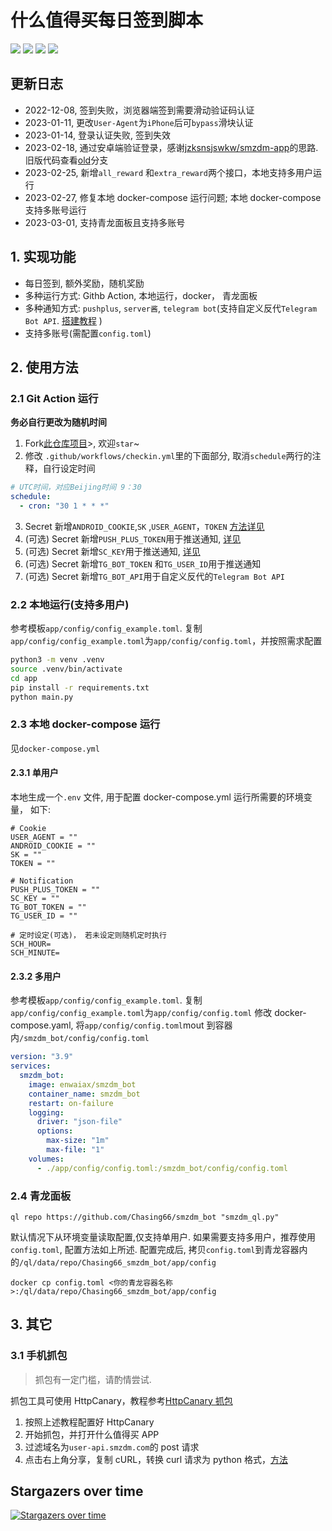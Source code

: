 # 什么值得买每日签到脚本

<p>
    <img src="https://img.shields.io/github/actions/workflow/status/Chasing66/smzdm_bot/checkin.yml?label=CheckIn">
    <img src="https://img.shields.io/github/actions/workflow/status/Chasing66/smzdm_bot/build.yml?label=Build">
    <img src="https://img.shields.io/github/license/Chasing66/smzdm_bot">
    <img src="https://img.shields.io/docker/pulls/enwaiax/smzdm_bot">
</p>

## 更新日志

- 2022-12-08, 签到失败，浏览器端签到需要滑动验证码认证
- 2023-01-11, 更改`User-Agent`为`iPhone`后可`bypass`滑块认证
- 2023-01-14, 登录认证失败, 签到失效
- 2023-02-18, 通过安卓端验证登录，感谢[jzksnsjswkw/smzdm-app](https://github.com/jzksnsjswkw/smzdm-app)的思路. 旧版代码查看[old](https://github.com/Chasing66/smzdm_bot/tree/old)分支
- 2023-02-25, 新增`all_reward` 和`extra_reward`两个接口，本地支持多用户运行
- 2023-02-27, 修复本地 docker-compose 运行问题; 本地 docker-compose 支持多账号运行
- 2023-03-01, 支持青龙面板且支持多账号

## 1. 实现功能

- 每日签到, 额外奖励，随机奖励
- 多种运行方式: Githb Action, 本地运行，docker， 青龙面板
- 多种通知方式: `pushplus`, `server酱`, `telegram bot`(支持自定义反代`Telegram Bot API`. [搭建教程](https://anerg.com/2022/07/25/reverse-proxy-telegram-bot-api-using-cloudflare-worker.html)
  )
- 支持多账号(需配置`config.toml`)

## 2. 使用方法

### 2.1 Git Action 运行

**务必自行更改为随机时间**

1. Fork[此仓库项目](https://github.com/Chasing66/smzdm_bot)>, 欢迎`star`~
2. 修改 `.github/workflows/checkin.yml`里的下面部分, 取消`schedule`两行的注释，自行设定时间

```yaml
# UTC时间，对应Beijing时间 9：30
schedule:
  - cron: "30 1 * * *"
```

3. Secret 新增`ANDROID_COOKIE`,`SK` ,`USER_AGENT`，`TOKEN` [方法详见](#31-手机抓包)
4. (可选) Secret 新增`PUSH_PLUS_TOKEN`用于推送通知, [详见](https://www.pushplus.plus/)
5. (可选) Secret 新增`SC_KEY`用于推送通知, [详见](https://sct.ftqq.com/)
6. (可选) Secret 新增`TG_BOT_TOKEN` 和`TG_USER_ID`用于推送通知
7. (可选) Secret 新增`TG_BOT_API`用于自定义反代的`Telegram Bot API`

### 2.2 本地运行(支持多用户)

参考模板`app/config/config_example.toml`. 复制`app/config/config_example.toml`为`app/config/config.toml`，并按照需求配置

```bash
python3 -m venv .venv
source .venv/bin/activate
cd app
pip install -r requirements.txt
python main.py
```

### 2.3 本地 docker-compose 运行

见`docker-compose.yml`

#### 2.3.1 单用户

本地生成一个`.env` 文件, 用于配置 docker-compose.yml 运行所需要的环境变量， 如下:

```
# Cookie
USER_AGENT = ""
ANDROID_COOKIE = ""
SK = ""
TOKEN = ""

# Notification
PUSH_PLUS_TOKEN = ""
SC_KEY = ""
TG_BOT_TOKEN = ""
TG_USER_ID = ""

# 定时设定(可选)， 若未设定则随机定时执行
SCH_HOUR=
SCH_MINUTE=
```

#### 2.3.2 多用户

参考模板`app/config/config_example.toml`. 复制`app/config/config_example.toml`为`app/config/config.toml`
修改 docker-compose.yaml, 将`app/config/config.toml`mout 到容器内`/smzdm_bot/config/config.toml`

```yaml
version: "3.9"
services:
  smzdm_bot:
    image: enwaiax/smzdm_bot
    container_name: smzdm_bot
    restart: on-failure
    logging:
      driver: "json-file"
      options:
        max-size: "1m"
        max-file: "1"
    volumes:
      - ./app/config/config.toml:/smzdm_bot/config/config.toml
```

### 2.4 青龙面板

```
ql repo https://github.com/Chasing66/smzdm_bot "smzdm_ql.py"
```

默认情况下从环境变量读取配置,仅支持单用户. 如果需要支持多用户，推荐使用`config.toml`, 配置方法如上所述.
配置完成后, 拷贝`config.toml`到青龙容器内的`/ql/data/repo/Chasing66_smzdm_bot/app/config`

```
docker cp config.toml <你的青龙容器名称>:/ql/data/repo/Chasing66_smzdm_bot/app/config
```

## 3. 其它

### 3.1 手机抓包

> 抓包有一定门槛，请酌情尝试.

抓包工具可使用 HttpCanary，教程参考[HttpCanary 抓包](https://juejin.cn/post/7177682063699968061)

1. 按照上述教程配置好 HttpCanary
2. 开始抓包，并打开什么值得买 APP
3. 过滤域名为`user-api.smzdm.com`的 post 请求
4. 点击右上角分享，复制 cURL，转换 curl 请求为 python 格式，[方法](https://curlconverter.com/)

## Stargazers over time

[![Stargazers over time](https://starchart.cc/Chasing66/smzdm_bot.svg)](https://starchart.cc/Chasing66/smzdm_bot)
